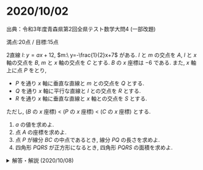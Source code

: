 # 2020/10/02

出典：令和3年度青森県第2回全県テスト数学大問4 (一部改題)

満点:20点 / 目標:15点

2直線 $l:\ y=ax+12$, $m:\ y=-\frac{1}{2}x+7$ がある. $l$ と $m$ の交点を $A$, $l$ と $x$ 軸の交点を $B$, $m$ と $x$ 軸の交点を $C$ とする. $B$ の $x$ 座標は $-6$ である.
また, $x$ 軸上に点 $P$ をとり, 

- $P$ を通り $x$ 軸に垂直な直線と $m$ との交点を $Q$ とする.
- $Q$ を通り $x$ 軸に平行な直線と $l$ との交点を $R$ とする.
- $R$ を通り $x$ 軸に垂直な直線と $x$ 軸との交点を $S$ とする.

ただし, ($B$ の $x$ 座標) $<$ ($P$ の $x$ 座標) $<$ ($C$ の $x$ 座標) とする.

1. $a$ の値を求めよ.
2. 点 $A$ の座標を求めよ.
3. 点 $P$ が線分 $BC$ の中点であるとき, 線分 $PQ$ の長さを求めよ.
4. 四角形 $PQRS$ が正方形になるとき, 四角形 $PQRS$ の面積を求めよ.

<details><summary>解答・解説 (2020/10/08)</summary>
<div>

直近の全県テストから, 問4のみを改題し, 図を提示せずに文章のみで出題しました. 正直, 問3までは当然のように解けてほしいところです. また, 模試等で記述が求められても, 簡潔に済ませてよいでしょう.
問4では, $P$ の座標がわからないので, $x$ 座標を文字で設定します. このときの文字は $a$ とか $p$ とか $t$ がよく使われます.
すると $Q$ の座標, $R$ の座標が芋づる式に導かれます. 問3は, $Q$ の座標を設定させるための誘導となっていました.
あとは $PQ=QR$ になるときの $P$ の座標を求めればよいのですが, $Q$ と $R$ の位置関係によって $QR$ の表し方が異なるので, 場合分けを行っています.

解答です(A4用紙1枚). ボールペン一発書きなので誤字がありますが許してください.

![mathterro_20201002.jpg](https://qiita-image-store.s3.ap-northeast-1.amazonaws.com/0/559517/eaaf42fc-7eaa-6252-e8c6-1a382c2a04c9.jpeg)

</div></details>